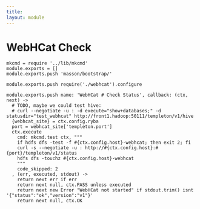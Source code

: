 ```yaml
---
title: 
layout: module
---
```


# WebHCat Check

    mkcmd = require '../lib/mkcmd'
    module.exports = []
    module.exports.push 'masson/bootstrap/'

    module.exports.push require('./webhcat').configure

    module.exports.push name: 'WebHCat # Check Status', callback: (ctx, next) ->
      # TODO, maybe we could test hive:
      # curl --negotiate -u : -d execute="show+databases;" -d statusdir="test_webhcat" http://front1.hadoop:50111/templeton/v1/hive
      {webhcat_site} = ctx.config.ryba
      port = webhcat_site['templeton.port']
      ctx.execute
        cmd: mkcmd.test ctx, """
        if hdfs dfs -test -f #{ctx.config.host}-webhcat; then exit 2; fi
        curl -s --negotiate -u : http://#{ctx.config.host}:#{port}/templeton/v1/status
        hdfs dfs -touchz #{ctx.config.host}-webhcat
        """
        code_skipped: 2
      , (err, executed, stdout) ->
        return next err if err
        return next null, ctx.PASS unless executed
        return next new Error "WebHCat not started" if stdout.trim() isnt '{"status":"ok","version":"v1"}'
        return next null, ctx.OK